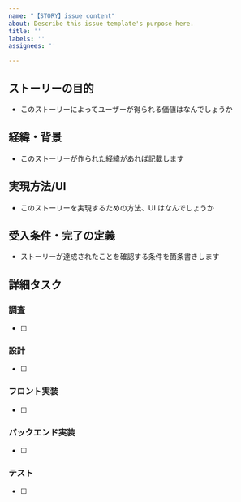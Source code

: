 ```yaml
---
name: "【STORY】issue content"
about: Describe this issue template's purpose here.
title: ''
labels: ''
assignees: ''

---
```


## ストーリーの目的

- このストーリーによってユーザーが得られる価値はなんでしょうか

## 経緯・背景

- このストーリーが作られた経緯があれば記載します

## 実現方法/UI

- このストーリーを実現するための方法、UI はなんでしょうか

## 受入条件・完了の定義

- ストーリーが達成されたことを確認する条件を箇条書きします

## 詳細タスク

### 調査
- [ ] 

### 設計
- [ ] 

### フロント実装
- [ ] 

### バックエンド実装
- [ ] 

### テスト
- [ ]

